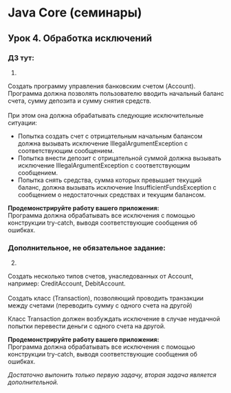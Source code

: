 # Java Core (семинары)
## Урок 4. Обработка исключений
### ДЗ тут:
1.
Создать программу управления банковским счетом (Account).<br>
Программа должна позволять пользователю вводить начальный баланс счета, сумму депозита и сумму снятия средств.<br><br> При этом она должна обрабатывать следующие исключительные ситуации:

- Попытка создать счет с отрицательным начальным балансом должна вызывать исключение IllegalArgumentException с соответствующим сообщением.<br>
- Попытка внести депозит с отрицательной суммой должна вызывать исключение IllegalArgumentException с соответствующим сообщением.<br>
- Попытка снять средства, сумма которых превышает текущий баланс, должна вызывать исключение InsufficientFundsException с сообщением о недостаточных средствах и текущим балансом.

**Продемонстрируйте работу вашего приложения:**<br>
Программа должна обрабатывать все исключения с помощью конструкции try-catch, выводя соответствующие сообщения об ошибках.

### Дополнительное, не обязательное задание:
2.
Создать несколько типов счетов, унаследованных от Account, например: CreditAccount, DebitAccount.<br><br>
Создать класс (Transaction), позволяющий проводить транзакции между счетами (переводить сумму с одного счета на другой)

Класс Transaction должен возбуждать исключение в случае неудачной попытки перевести деньги с одного счета на другой.

**Продемонстрируйте работу вашего приложения:**<br>
Программа должна обрабатывать все исключения с помощью конструкции try-catch, выводя соответствующие сообщения об ошибках.

*Достаточно выпонить только первую задачу, вторая задача является дополнительной.*